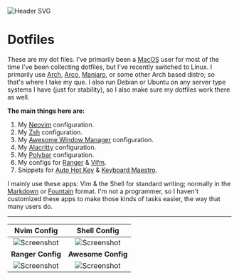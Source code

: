 ![Header SVG](https://makccr.github.io/images/github-header.svg)

# Dotfiles
These are my dot files. I've primarily been a [MacOS](https://apple.com/macos/) user for most of the time I've been collecting dotfiles, but I've recently switched to Linux. I primarily use [Arch](https://www.archlinux.org), [Arco](https://arcolinux.com/), [Manjaro](https://manjaro.org), or some other Arch based distro; so that's where I take my que. I also run Debian or Ubuntu on any server type systems I have (just for stability), so I also make sure my dotfiles work there as well.

**The main things here are:**
1. My [Neovim](https://neovim.io/) configuration. 
2. My [Zsh](https://www.zsh.org/) configuration.
3. My [Awesome Window Manager](https://awesomewm.org/) configuration.
4. My [Alacritty](https://github.com/alacritty/alacritty) configuration.
5. My [Polybar](https://polybar.github.io/) configuration.
6. My configs for [Ranger](https://github.com/ranger/ranger) & [Vifm](https://www.vifm.org/).
7. Snippets for [Auto Hot Key](https://www.autohotkey.com/) & [Keyboard Maestro](https://www.keyboardmaestro.com/main/). 

I mainly use these apps: Vim & the Shell for standard writing; normally in the [Markdown](https://www.markdownguide.org/) or [Fountain](https://fountain.io/) format. I'm not a programmer, so I haven't customized these apps to make those kinds of tasks easier, the way that many users do.

---

**Nvim Config** | **Shell Config**
:-------: | :-------:
![Screenshot](https://raw.githubusercontent.com/makccr/dot/master/images/vim.jpg) | ![Screenshot](https://raw.githubusercontent.com/makccr/dot/master/images/profile.jpg)
 **Ranger Config** | **Awesome Config**
![Screenshot](https://raw.githubusercontent.com/makccr/dot/master/images/ranger.jpg) | ![Screenshot](https://raw.githubusercontent.com/makccr/dot/master/images/awesome.jpg)
